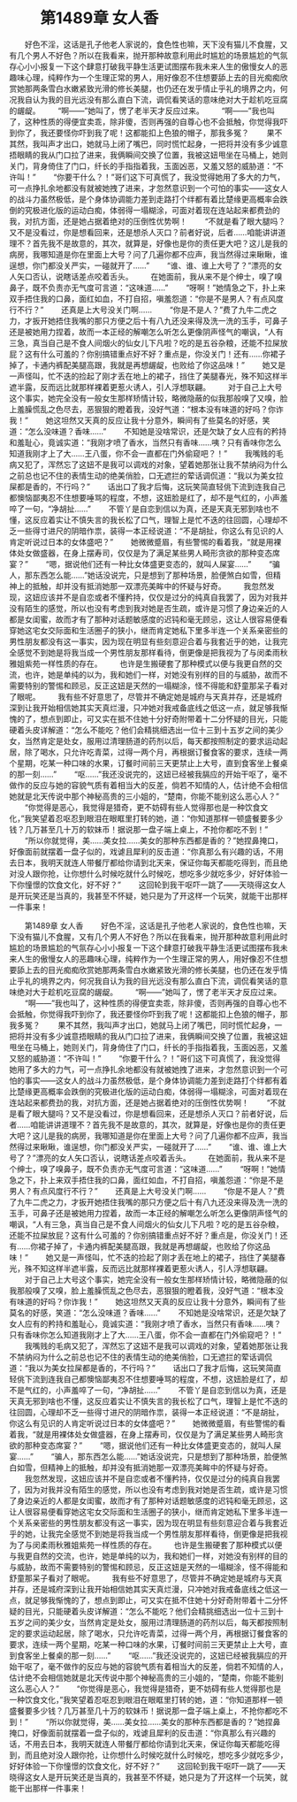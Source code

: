 # 　　第1489章 女人香
　　好色不淫，这话是孔子他老人家说的，食色性也嘛，天下没有猫儿不食腥，又有几个男人不好色？所以在我看来，抛开那种故意利用此时尴尬的场景尴尬的气氛存心小小报复一下这个肆意打破我平静生活更试图摆布我未来人生的傲慢女人的恶趣味心理，纯粹作为一个生理正常的男人，用好像忍不住想要舔上去的目光痴痴欣赏她那两条雪白水嫩紧致光滑的修长美腿，也仍还在发乎情止乎礼的境界之内，何况我自认为我的目光远没有那么直白下流，调侃看笑话的意味绝对大于趁机吃豆腐的龌龊。
　　“啊——”她叫了，愣了老半天才反应过来。
　　“啊——”我也叫了，这种性质的得便宜卖乖，除非傻，否则再强的自尊心也不会抵触，你觉得我吓到你了，我还要怪你吓到我了呢！这都能扣上色狼的帽子，那我多冤？
　　果不其然，我叫声才出口，她就马上闭了嘴巴，同时慌忙起身，一把将并没有多少诚意捂眼睛的我从门口拉了进来，我俩瞬间交换了位置，我被这妞甩坐在马桶上，她则关门，背身倚住了门口，纤长的手指指着我，玉面凶恶，又羞又怒的威胁道：“不许叫！”
　　“你要干什么？！”哥们这下可真慌了，我没觉得她用了多大的力气，可一点挣扎余地都没有就被她拽了进来，才忽然意识到一个可怕的事实——这女人的战斗力虽然极低，是个身体协调能力差到走路打个绊都有着比楚缘更高概率会跌倒的究极进化版的运动白痴，体弱得一塌糊涂，可面对着现在连站起来都费劲的我，对抗方面，还是她占据着绝对的压倒性优势啊！
　　“不就是看了眼大腿吗？又不是没看过，你是想看回来，还是想杀人灭口？前者好说，后者……咱能讲讲道理不？首先我不是故意的，其次，就算是，好像也是你的责任更大吧？这儿是我的病房，我哪知道是你在里面上大号？问了几遍你都不应声，我当然得过来瞅瞅，谁逞想，你门都没关严实，一碰就开了……”
　　“谁、谁、谁上大号了？”漂亮的女人矢口否认，说瞎话差点咬着舌头。
　　在她面前，我从来不是个绅士，嗅了嗅鼻子，既不负责亦无气度可言道：“这味道……”
　　“呀啊！”她情急之下，扑上来双手捂住我的口鼻，面红如血，不打自招，嗔羞怨道：“你是不是男人？有点风度行不行？”
　　还真是上大号没关门啊……
　　“你是不是人？”费了九牛二虎之力，才扳开她捂住我嘴的那只方便之后十有八九还没来得及洗一洗的玉手，可鼻子还是被她用力捏着，故而一本正经的解嘲怎么听怎么更像阴声怪气的嘲讽，“人有三急，真当自己是不食人间烟火的仙女儿下凡啦？吃的是五谷杂粮，还能不拉屎放屁？这有什么可羞的？你别搞错重点好不好？重点是，你没关门！还有……你裙子掉了，卡通内裤配美腿高跟，我就是再想龌龊，也败给了你这品味！”
　　她又是一声怪叫，忙不迭的捡起了刚才丢在地上的裙子，挡住了美腿春光，殊不知这样半遮半露，反而远比就那样裸着更惹火诱人，引人浮想联翩。
　　对于自己上大号这个事实，她完全没有一般女生那样矫情计较，略微隐蔽的似我那般嗅了又嗅，脸上羞臊慌乱之色尽去，恶狠狠的瞪着我，没好气道：“根本没有味道的好吗？你诈我！”
　　她这坦然又天真的反应让我十分意外，瞬间有了些莫名的好感，笑道：“怎么没味道？香味……”
　　不知她是没啥常识，还是欠缺了女人应有的矜持和羞耻心，竟诚实道：“我刚才喷了香水，当然只有香味……咦？只有香味你怎么知道我刚才上了大……王八蛋，你不会一直都在门外偷窥吧？！”
　　我嘴贱的毛病又犯了，浑然忘了这妞不是我可以调戏的对象，望着她那张让我不禁纳闷为什么之前总也记不住的表情生动的绝美俏脸，口无遮拦的荤话调侃道：“我以为美女拉屎都是香的，不行吗？”
　　话出口了我才后悔，这玩笑简直轻佻下流到连我自己都懊恼鄙夷忍不住想要唾骂的程度，不想，这妞脸是红了，却不是气红的，小声羞啐了一句，“净胡扯……”
　　不管丫是自恋到信以为真，还是天真无邪到啥也不懂，这反应着实让不慎失言的我长松了口气，理智上是忙不迭的往回圆，心理却不乏一些得寸进尺的阴暗作祟，装得一本正经说道：“不是胡扯，你这么有见识的人肯定听说过日本的女体盛吧？”
　　她微微蹙眉，有些警惕的看着我，“就是用裸体处女做盛器，在身上摆寿司，仅仅是为了满足某些男人畸形贪欲的那种变态席宴？”
　　“嗯，据说他们还有一种比女体盛更变态的，就叫人屎宴……”
　　“骗人，那东西怎么能……”她话没说完，只是想到了那种场景，脸便煞白如雪，但精神上的抵触，却并没有抵消她那一双漂亮美眸中的怀疑与好奇。
　　我忽然发现，这妞应该并不是自恋或者不懂矜持，仅仅是过分的纯真自我罢了，因为对我并没有陌生的感觉，所以也没有考虑到我对她是否生疏，或许是习惯了身边亲近的人都是女闺蜜，故而才有了那种对话题敏感度的迟钝和毫无顾忌，这让人很容易便看穿她这宅女交际面和生活圈子的狭小，继而肯定她私下里多半连一个关系亲密些的男性朋友都没有这一事实，因为现在明显有些刻意迎合着与我套近乎的她，让我完全感觉不到她是将我当成一个男性朋友那样看待，倒更像是把我视为了与闵柔雨秋雅姐紫苑一样性质的存在。
　　也许是生搬硬套了那种模式以便与我更自然的交流，也许，她是单纯的以为，我和她们一样，对她没有别样的目的与威胁，故而不需要特别的警惕和顾忌，反正这妞是天然的一塌糊涂，怪不得能和舒童那呆子看对了眼呢。
　　我有些不好意思了，尽管并不确定她是城府与天真并存，还是城府深到让我开始相信她其实天真烂漫，只冲她对我戒备底线之低这一点，就足够我惭愧的了，想点到即止，可又实在抵不住她十分好奇附带着十二分怀疑的目光，只能硬着头皮详解道：“怎么不能吃？他们会精挑细选出一位十三到十五岁之间的美少女，当然肯定是处女，服用过清理肠道的药剂以后，每天都按照制定的要求运动起居，除了喝水，只允许吃青菜，过得一两个月，再根据订餐食客的要求，连续一两个星期，吃某一种口味的水果，订餐时间前三天更禁止上大号，直到食客坐上餐桌的那一刻……”
　　“呕……”我还没说完的，这妞已经被我膈应的开始干呕了，毫不做作的反应与她的容貌气质有着相当大的反差，倘若不知情的人，估计绝不会相信她就是北天传说中那个神秘高贵的三小姐的，“楚南，你能不能别这么恶心人？”
　　“你觉得是恶心，我觉得是猎奇，更不妨碍有些人觉得那也是一种饮食文化，”我笑望着忍呕忍到眼泪在眼眶里打转的她，道：“你知道那样一顿盛餐要多少钱？几万甚至几十万的软妹币！据说那一盘子端上桌上，不抢你都吃不到！”
　　“所以你就觉得，美……美女拉……美女的那种东西都是香的？”她捏鼻掩口，好像面前就摆着一盘子似的，戏谑且犀利的反击道：“你真那么有兴趣的话，不用去日本，我明天就连人带餐厅都给你请到北天来，保证你每天都能吃得到，而且绝对没人跟你抢，让你想什么时候吃就什么时候吃，想吃多少就吃多少，好好体验一下你憧憬的饮食文化，好不好？”
　　这回轮到我干呕吓一跳了——天晓得这女人是开玩笑还是当真的，我甚至不怀疑，她只是为了开这样一个玩笑，就能干出那样一件事来！

　　第1489章 女人香
　　好色不淫，这话是孔子他老人家说的，食色性也嘛，天下没有猫儿不食腥，又有几个男人不好色？所以在我看来，抛开那种故意利用此时尴尬的场景尴尬的气氛存心小小报复一下这个肆意打破我平静生活更试图摆布我未来人生的傲慢女人的恶趣味心理，纯粹作为一个生理正常的男人，用好像忍不住想要舔上去的目光痴痴欣赏她那两条雪白水嫩紧致光滑的修长美腿，也仍还在发乎情止乎礼的境界之内，何况我自认为我的目光远没有那么直白下流，调侃看笑话的意味绝对大于趁机吃豆腐的龌龊。
　　“啊——”她叫了，愣了老半天才反应过来。
　　“啊——”我也叫了，这种性质的得便宜卖乖，除非傻，否则再强的自尊心也不会抵触，你觉得我吓到你了，我还要怪你吓到我了呢！这都能扣上色狼的帽子，那我多冤？
　　果不其然，我叫声才出口，她就马上闭了嘴巴，同时慌忙起身，一把将并没有多少诚意捂眼睛的我从门口拉了进来，我俩瞬间交换了位置，我被这妞甩坐在马桶上，她则关门，背身倚住了门口，纤长的手指指着我，玉面凶恶，又羞又怒的威胁道：“不许叫！”
　　“你要干什么？！”哥们这下可真慌了，我没觉得她用了多大的力气，可一点挣扎余地都没有就被她拽了进来，才忽然意识到一个可怕的事实——这女人的战斗力虽然极低，是个身体协调能力差到走路打个绊都有着比楚缘更高概率会跌倒的究极进化版的运动白痴，体弱得一塌糊涂，可面对着现在连站起来都费劲的我，对抗方面，还是她占据着绝对的压倒性优势啊！
　　“不就是看了眼大腿吗？又不是没看过，你是想看回来，还是想杀人灭口？前者好说，后者……咱能讲讲道理不？首先我不是故意的，其次，就算是，好像也是你的责任更大吧？这儿是我的病房，我哪知道是你在里面上大号？问了几遍你都不应声，我当然得过来瞅瞅，谁逞想，你门都没关严实，一碰就开了……”
　　“谁、谁、谁上大号了？”漂亮的女人矢口否认，说瞎话差点咬着舌头。
　　在她面前，我从来不是个绅士，嗅了嗅鼻子，既不负责亦无气度可言道：“这味道……”
　　“呀啊！”她情急之下，扑上来双手捂住我的口鼻，面红如血，不打自招，嗔羞怨道：“你是不是男人？有点风度行不行？”
　　还真是上大号没关门啊……
　　“你是不是人？”费了九牛二虎之力，才扳开她捂住我嘴的那只方便之后十有八九还没来得及洗一洗的玉手，可鼻子还是被她用力捏着，故而一本正经的解嘲怎么听怎么更像阴声怪气的嘲讽，“人有三急，真当自己是不食人间烟火的仙女儿下凡啦？吃的是五谷杂粮，还能不拉屎放屁？这有什么可羞的？你别搞错重点好不好？重点是，你没关门！还有……你裙子掉了，卡通内裤配美腿高跟，我就是再想龌龊，也败给了你这品味！”
　　她又是一声怪叫，忙不迭的捡起了刚才丢在地上的裙子，挡住了美腿春光，殊不知这样半遮半露，反而远比就那样裸着更惹火诱人，引人浮想联翩。
　　对于自己上大号这个事实，她完全没有一般女生那样矫情计较，略微隐蔽的似我那般嗅了又嗅，脸上羞臊慌乱之色尽去，恶狠狠的瞪着我，没好气道：“根本没有味道的好吗？你诈我！”
　　她这坦然又天真的反应让我十分意外，瞬间有了些莫名的好感，笑道：“怎么没味道？香味……”
　　不知她是没啥常识，还是欠缺了女人应有的矜持和羞耻心，竟诚实道：“我刚才喷了香水，当然只有香味……咦？只有香味你怎么知道我刚才上了大……王八蛋，你不会一直都在门外偷窥吧？！”
　　我嘴贱的毛病又犯了，浑然忘了这妞不是我可以调戏的对象，望着她那张让我不禁纳闷为什么之前总也记不住的表情生动的绝美俏脸，口无遮拦的荤话调侃道：“我以为美女拉屎都是香的，不行吗？”
　　话出口了我才后悔，这玩笑简直轻佻下流到连我自己都懊恼鄙夷忍不住想要唾骂的程度，不想，这妞脸是红了，却不是气红的，小声羞啐了一句，“净胡扯……”
　　不管丫是自恋到信以为真，还是天真无邪到啥也不懂，这反应着实让不慎失言的我长松了口气，理智上是忙不迭的往回圆，心理却不乏一些得寸进尺的阴暗作祟，装得一本正经说道：“不是胡扯，你这么有见识的人肯定听说过日本的女体盛吧？”
　　她微微蹙眉，有些警惕的看着我，“就是用裸体处女做盛器，在身上摆寿司，仅仅是为了满足某些男人畸形贪欲的那种变态席宴？”
　　“嗯，据说他们还有一种比女体盛更变态的，就叫人屎宴……”
　　“骗人，那东西怎么能……”她话没说完，只是想到了那种场景，脸便煞白如雪，但精神上的抵触，却并没有抵消她那一双漂亮美眸中的怀疑与好奇。
　　我忽然发现，这妞应该并不是自恋或者不懂矜持，仅仅是过分的纯真自我罢了，因为对我并没有陌生的感觉，所以也没有考虑到我对她是否生疏，或许是习惯了身边亲近的人都是女闺蜜，故而才有了那种对话题敏感度的迟钝和毫无顾忌，这让人很容易便看穿她这宅女交际面和生活圈子的狭小，继而肯定她私下里多半连一个关系亲密些的男性朋友都没有这一事实，因为现在明显有些刻意迎合着与我套近乎的她，让我完全感觉不到她是将我当成一个男性朋友那样看待，倒更像是把我视为了与闵柔雨秋雅姐紫苑一样性质的存在。
　　也许是生搬硬套了那种模式以便与我更自然的交流，也许，她是单纯的以为，我和她们一样，对她没有别样的目的与威胁，故而不需要特别的警惕和顾忌，反正这妞是天然的一塌糊涂，怪不得能和舒童那呆子看对了眼呢。
　　我有些不好意思了，尽管并不确定她是城府与天真并存，还是城府深到让我开始相信她其实天真烂漫，只冲她对我戒备底线之低这一点，就足够我惭愧的了，想点到即止，可又实在抵不住她十分好奇附带着十二分怀疑的目光，只能硬着头皮详解道：“怎么不能吃？他们会精挑细选出一位十三到十五岁之间的美少女，当然肯定是处女，服用过清理肠道的药剂以后，每天都按照制定的要求运动起居，除了喝水，只允许吃青菜，过得一两个月，再根据订餐食客的要求，连续一两个星期，吃某一种口味的水果，订餐时间前三天更禁止上大号，直到食客坐上餐桌的那一刻……”
　　“呕……”我还没说完的，这妞已经被我膈应的开始干呕了，毫不做作的反应与她的容貌气质有着相当大的反差，倘若不知情的人，估计绝不会相信她就是北天传说中那个神秘高贵的三小姐的，“楚南，你能不能别这么恶心人？”
　　“你觉得是恶心，我觉得是猎奇，更不妨碍有些人觉得那也是一种饮食文化，”我笑望着忍呕忍到眼泪在眼眶里打转的她，道：“你知道那样一顿盛餐要多少钱？几万甚至几十万的软妹币！据说那一盘子端上桌上，不抢你都吃不到！”
　　“所以你就觉得，美……美女拉……美女的那种东西都是香的？”她捏鼻掩口，好像面前就摆着一盘子似的，戏谑且犀利的反击道：“你真那么有兴趣的话，不用去日本，我明天就连人带餐厅都给你请到北天来，保证你每天都能吃得到，而且绝对没人跟你抢，让你想什么时候吃就什么时候吃，想吃多少就吃多少，好好体验一下你憧憬的饮食文化，好不好？”
　　这回轮到我干呕吓一跳了——天晓得这女人是开玩笑还是当真的，我甚至不怀疑，她只是为了开这样一个玩笑，就能干出那样一件事来！
